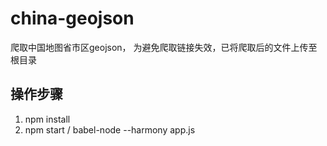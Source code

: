 # china-geojson
爬取中国地图省市区geojson， 为避免爬取链接失效，已将爬取后的文件上传至根目录
## 操作步骤
1. npm install
2. npm start / babel-node --harmony app.js